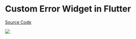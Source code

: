 # Custom Error Widget in Flutter

[Source Code](../source/custom-error-widget-in-flutter.dart)

![](../images/custom-error-widget-in-flutter.jpg)
